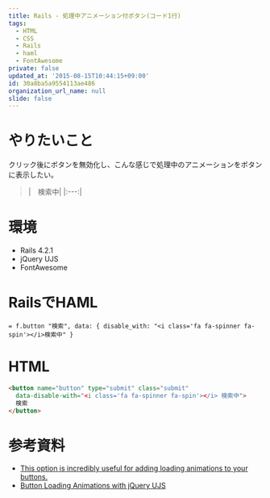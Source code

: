 ```yaml
---
title: Rails - 処理中アニメーション付ボタン(コード1行)
tags:
  - HTML
  - CSS
  - Rails
  - haml
  - FontAwesome
private: false
updated_at: '2015-08-15T10:44:15+09:00'
id: 30a8ba5a9554113ae486
organization_url_name: null
slide: false
---
```

# やりたいこと

クリック後にボタンを無効化し、こんな感じで処理中のアニメーションをボタンに表示したい。
>|<i class='fa fa-spinner fa-spin'></i></button>　検索中|
|:---:|

# 環境

- Rails 4.2.1
- jQuery UJS
- FontAwesome

# RailsでHAML

```haml
= f.button "検索", data: { disable_with: "<i class='fa fa-spinner fa-spin'></i>検索中" }
```

# HTML

```html
<button name="button" type="submit" class="submit"
  data-disable-with="<i class='fa fa-spinner fa-spin'></i> 検索中">
  検索
</button>
```

# 参考資料

- [This option is incredibly useful for adding loading animations to your buttons.](https://www.omniref.com/ruby/gems/actionview/4.1.1/symbols/ActionView::Helpers::FormTagHelper/button_tag#annotation=72&line=452)
- [Button Loading Animations with jQuery UJS](https://gorails.com/episodes/button-loading-animations-with-jquery-ujs)
